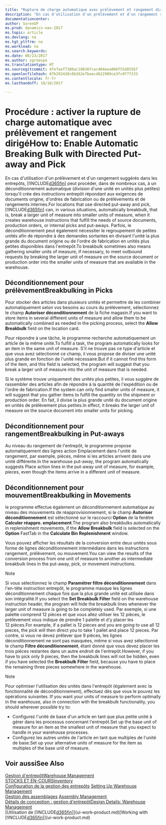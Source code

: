 ```yaml
---
title: "Rupture de charge automatique avec prélèvement et rangement dirigé"
description: "En cas d'utilisation d'un prélèvement et d'un rangement suggérés dans les entrepôts, vous pouvez diviser une unité en unités plus petites lors de la création des instructions entrepôt répondant aux exigences de documents origine, d'ordres de fabrication ou de prélèvements et de rangements internes."
documentationcenter: 
author: SorenGP
ms.prod: dynamics-nav-2017
ms.topic: article
ms.devlang: na
ms.tgt_pltfrm: na
ms.workload: na
ms.search.keywords: 
ms.date: 08/23/2017
ms.author: sgroespe
ms.translationtype: HT
ms.sourcegitcommit: 4fefaef7380ac10836fcac404eea006f55d8556f
ms.openlocfilehash: 67b292438c0b262e7baecd622909ce3fc0f7f233
ms.contentlocale: fr-fr
ms.lasthandoff: 10/16/2017

---
```

# <a name="how-to-enable-automatic-breaking-bulk-with-directed-put-away-and-pick"></a><span data-ttu-id="b2ddb-103">Procédure : activer la rupture de charge automatique avec prélèvement et rangement dirigé</span><span class="sxs-lookup"><span data-stu-id="b2ddb-103">How to: Enable Automatic Breaking Bulk with Directed Put-away and Pick</span></span>
<span data-ttu-id="b2ddb-104">En cas d'utilisation d'un prélèvement et d'un rangement suggérés dans les entrepôts, [!INCLUDE[d365fin](includes/d365fin_md.md)] peut procéder, dans de nombreux cas, à un déconditionnement automatique (division d'une unité en unités plus petites) lorsqu'il crée des instructions entrepôt répondant aux exigences de documents origine, d'ordres de fabrication ou de prélèvements et de rangements internes.</span><span class="sxs-lookup"><span data-stu-id="b2ddb-104">For locations that use directed put-away and pick, [!INCLUDE[d365fin](includes/d365fin_md.md)] can, in various situations, automatically breakbulk, that is, break a larger unit of measure into smaller units of measure, when it creates warehouse instructions that fulfill the needs of source documents, production orders, or internal picks and put-aways.</span></span> <span data-ttu-id="b2ddb-105">Parfois, le déconditionnement peut également nécessiter le regroupement de petites unités afin de répondre à des demandes sortantes en divisant l'unité la plus grande du document origine ou de l'ordre de fabrication en unités plus petites disponibles dans l'entrepôt.</span><span class="sxs-lookup"><span data-stu-id="b2ddb-105">To breakbulk sometimes also means gathering smaller units of measure, if necessary, to meet outbound requests by breaking the larger unit of measure on the source document or production order into the smaller units of measure that are available in the warehouse.</span></span>   

## <a name="breakbulking-in-picks"></a><span data-ttu-id="b2ddb-106">Déconditionnement pour prélèvement</span><span class="sxs-lookup"><span data-stu-id="b2ddb-106">Breakbulking in Picks</span></span>  
<span data-ttu-id="b2ddb-107">Pour stocker des articles dans plusieurs unités et permettre de les combiner automatiquement selon vos besoins au cours du prélèvement, sélectionnez le champ **Autoriser déconditionnement** de la fiche magasin.</span><span class="sxs-lookup"><span data-stu-id="b2ddb-107">If you want to store items in several different units of measure and allow them to be automatically combined as needed in the picking process, select the **Allow Breakbulk** field on the location card.</span></span>  

<span data-ttu-id="b2ddb-108">Pour répondre à une tâche, le programme recherche automatiquement un article de la même unité.</span><span class="sxs-lookup"><span data-stu-id="b2ddb-108">To fulfill a task, the program automatically looks for an item in the same unit of measure.</span></span> <span data-ttu-id="b2ddb-109">S'il ne trouve pas ce type d'article et que vous avez sélectionné ce champ, il vous propose de diviser une unité plus grande en fonction de l'unité nécessaire.</span><span class="sxs-lookup"><span data-stu-id="b2ddb-109">But if it cannot find this form of the item, and this field is selected, the program will suggest that you break a larger unit of measure into the unit of measure that is needed.</span></span>  

<span data-ttu-id="b2ddb-110">Si le système trouve uniquement des unités plus petites, il vous suggère de rassembler des articles afin de répondre à la quantité de l'expédition ou de l'ordre de fabrication.</span><span class="sxs-lookup"><span data-stu-id="b2ddb-110">If the system can only find smaller units of measure, it will suggest that you gather items to fulfill the quantity on the shipment or production order.</span></span> <span data-ttu-id="b2ddb-111">En fait, il divise la plus grande unité du document origine en unités de prélèvement plus petites.</span><span class="sxs-lookup"><span data-stu-id="b2ddb-111">In effect, it breaks the larger unit of measure on the source document into smaller units for picking.</span></span>  

## <a name="breakbulking-in-put-aways"></a><span data-ttu-id="b2ddb-112">Déconditionnement pour rangement</span><span class="sxs-lookup"><span data-stu-id="b2ddb-112">Breakbulking in Put-aways</span></span>  
<span data-ttu-id="b2ddb-113">Au niveau du rangement de l'entrepôt, le programme propose automatiquement des lignes action Emplacement dans l'unité de rangement, par exemple, pièces, même si les articles arrivent dans une unité différente.</span><span class="sxs-lookup"><span data-stu-id="b2ddb-113">In the warehouse put-away, the program automatically suggests Place action lines in the put-away unit of measure, for example, pieces, even though the items arrive in a different unit of measure.</span></span>  

## <a name="breakbulking-in-movements"></a><span data-ttu-id="b2ddb-114">Déconditionnement pour mouvement</span><span class="sxs-lookup"><span data-stu-id="b2ddb-114">Breakbulking in Movements</span></span>  
<span data-ttu-id="b2ddb-115">le programme effectue également un déconditionnement automatique au niveau des mouvements de réapprovisionnement, si le champ **Autoriser déconditionnement** est sélectionné sur le raccourci **Option** de la fenêtre **Calculer réappro. emplacement**.</span><span class="sxs-lookup"><span data-stu-id="b2ddb-115">The program also breakbulks automatically in replenishment movements, if the **Allow Breakbulk** field is selected on the **Option** FastTab in the **Calculate Bin Replenishment** window.</span></span>  

<span data-ttu-id="b2ddb-116">Vous pouvez afficher les résultats de la conversion entre deux unités sous forme de lignes déconditionnement intermédiaire dans les instructions rangement, prélèvement, ou mouvement.</span><span class="sxs-lookup"><span data-stu-id="b2ddb-116">You can view the results of the conversion process from one unit of measure to another as intermediate breakbulk lines in the put-away, pick, or movement instructions.</span></span>  

> [!NOTE]  
>  <span data-ttu-id="b2ddb-117">Si vous sélectionnez le champ **Paramétrer filtre déconditionnement** dans l'en-tête instruction entrepôt, le programme masque les lignes déconditionnement chaque fois que la plus grande unité est utilisée dans son intégralité.</span><span class="sxs-lookup"><span data-stu-id="b2ddb-117">If you select the **Set Breakbulk Filter** field on the warehouse instruction header, the program will hide the breakbulk lines whenever the larger unit of measure is going to be completely used.</span></span> <span data-ttu-id="b2ddb-118">Par exemple, si une palette comprend 12 pièces et que vous allez utiliser les 12 pièces, le prélèvement vous indique de prendre 1 palette et d'y placer les 12 pièces.</span><span class="sxs-lookup"><span data-stu-id="b2ddb-118">For example, if a pallet is 12 pieces and you are going to use all 12 pieces, the pick will then direct you to take 1 pallet and place 12 pieces.</span></span> <span data-ttu-id="b2ddb-119">Par contre, si vous ne devez prélever que 9 pièces, les lignes déconditionnement ne sont pas masquées, même si vous avez sélectionné le champ **Filtre déconditionnement**, étant donné que vous devez placer les trois pièces restantes dans un autre endroit de l'entrepôt.</span><span class="sxs-lookup"><span data-stu-id="b2ddb-119">However, if you have to pick only 9 pieces, then the breakbulk lines will not be hidden, even if you have selected the **Breakbulk Filter** field, because you have to place the remaining three pieces somewhere in the warehouse.</span></span>  

> [!NOTE]  
>  <span data-ttu-id="b2ddb-120">Pour optimiser l'utilisation des unités dans l'entrepôt (également avec la fonctionnalité de déconditionnement), effectuez dès que vous le pouvez les opérations suivantes :</span><span class="sxs-lookup"><span data-stu-id="b2ddb-120">If you want your units of measure to perform optimally in the warehouse, also in connection with the breakbulk functionality, you should wherever possible try to:</span></span>  
>   
> - <span data-ttu-id="b2ddb-121">Configurez l'unité de base d'un article en tant que plus petite unité à gérer dans les processus concernant l'entrepôt.</span><span class="sxs-lookup"><span data-stu-id="b2ddb-121">Set up the base unit of measure for an item as the smallest unit of measure that you expect to handle in your warehouse processes.</span></span>  
> - <span data-ttu-id="b2ddb-122">Configurez les autres unités de l'article en tant que multiples de l'unité de base.</span><span class="sxs-lookup"><span data-stu-id="b2ddb-122">Set up your alternative units of measure for the item as multiples of the base unit of measure.</span></span>  

## <a name="see-also"></a><span data-ttu-id="b2ddb-123">Voir aussi</span><span class="sxs-lookup"><span data-stu-id="b2ddb-123">See Also</span></span>  
[<span data-ttu-id="b2ddb-124">Gestion d'entrepôt</span><span class="sxs-lookup"><span data-stu-id="b2ddb-124">Warehouse Management</span></span>](warehouse-manage-warehouse.md)  
[<span data-ttu-id="b2ddb-125">STOCKS ET EN-COURS</span><span class="sxs-lookup"><span data-stu-id="b2ddb-125">Inventory</span></span>](inventory-manage-inventory.md)  
<span data-ttu-id="b2ddb-126">[Configuration de la gestion des entrepôts](warehouse-setup-warehouse.md)   </span><span class="sxs-lookup"><span data-stu-id="b2ddb-126">[Setting Up Warehouse Management](warehouse-setup-warehouse.md)   </span></span>  
<span data-ttu-id="b2ddb-127">[Gestion des assemblages](assembly-assemble-items.md)  </span><span class="sxs-lookup"><span data-stu-id="b2ddb-127">[Assembly Management](assembly-assemble-items.md)  </span></span>  
[<span data-ttu-id="b2ddb-128">Détails de conception : gestion d'entrepôt</span><span class="sxs-lookup"><span data-stu-id="b2ddb-128">Design Details: Warehouse Management</span></span>](design-details-warehouse-management.md)  
<span data-ttu-id="b2ddb-129">[Utilisation de [!INCLUDE[d365fin](includes/d365fin_md.md)]](ui-work-product.md)</span><span class="sxs-lookup"><span data-stu-id="b2ddb-129">[Working with [!INCLUDE[d365fin](includes/d365fin_md.md)]](ui-work-product.md)</span></span>  


